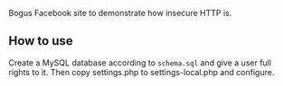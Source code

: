 Bogus Facebook site to demonstrate how insecure HTTP is.

How to use
----------

Create a MySQL database according to `schema.sql` and give a user full rights to it. Then copy settings.php to settings-local.php and configure.
